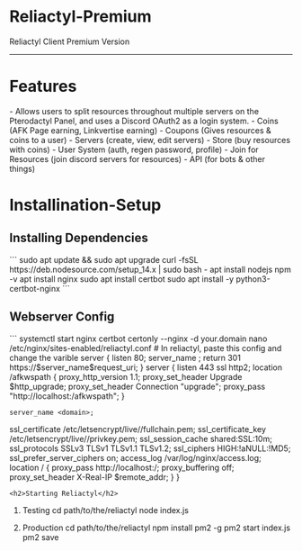 # Reliactyl-Premium
Reliactyl Client Premium Version
<hr>
<h1>Features</h1>
- Allows users to split resources throughout multiple servers on the Pterodactyl Panel, and uses a Discord OAuth2 as a login system.
- Coins (AFK Page earning, Linkvertise earning)
- Coupons (Gives resources & coins to a user)
- Servers (create, view, edit servers)
- Store (buy resources with coins)
- User System (auth, regen password, profile)
- Join for Resources (join discord servers for resources)
- API (for bots & other things)

# Installination-Setup
<h2>Installing Dependencies</h2>
```
sudo apt update && sudo apt upgrade
curl -fsSL https://deb.nodesource.com/setup_14.x | sudo bash -
apt install nodejs
npm -v
apt install nginx
sudo apt install certbot
sudo apt install -y python3-certbot-nginx
```
<h2>Webserver Config</h2>
```
systemctl start nginx
certbot certonly --nginx -d your.domain
nano /etc/nginx/sites-enabled/reliactyl.conf
# In reliactyl, paste this config and change the varible 
server {
    listen 80;
    server_name <domain>;
    return 301 https://$server_name$request_uri;
}
server {
    listen 443 ssl http2;
location /afkwspath {
  proxy_http_version 1.1;
  proxy_set_header Upgrade $http_upgrade;
  proxy_set_header Connection "upgrade";
  proxy_pass "http://localhost:<port>/afkwspath";
}
    
    server_name <domain>;
ssl_certificate /etc/letsencrypt/live/<domain>/fullchain.pem;
    ssl_certificate_key /etc/letsencrypt/live/<domain>/privkey.pem;
    ssl_session_cache shared:SSL:10m;
    ssl_protocols SSLv3 TLSv1 TLSv1.1 TLSv1.2;
    ssl_ciphers  HIGH:!aNULL:!MD5;
    ssl_prefer_server_ciphers on;
    access_log /var/log/nginx/access.log;
location / {
      proxy_pass http://localhost:<port>/;
      proxy_buffering off;
      proxy_set_header X-Real-IP $remote_addr;
  }
}
```
<h2>Starting Reliactyl</h2>
```
1. Testing
cd path/to/the/reliactyl
node index.js
  
2. Production
cd path/to/the/reliactyl
npm install pm2 -g
pm2 start index.js
pm2 save
```
